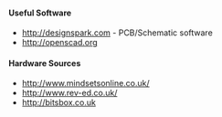 #### Useful Software

* http://designspark.com - PCB/Schematic software
* http://openscad.org

#### Hardware Sources

* http://www.mindsetsonline.co.uk/
* http://www.rev-ed.co.uk/
* http://bitsbox.co.uk
